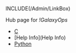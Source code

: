 INCLUDE(/Admin/LinkBox)

Hub page for *!GalaxyOps*

* [C](C)
* [Help Info](Help Info)
* [Python](Python)
